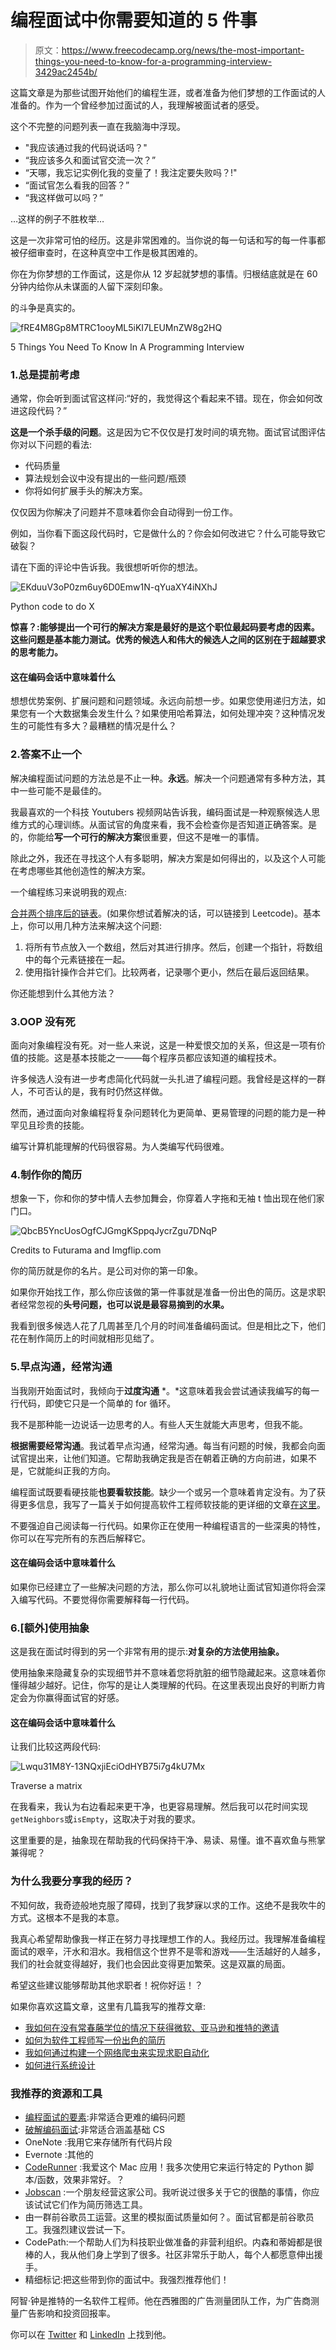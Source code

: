 # 编程面试中你需要知道的 5 件事

> 原文：<https://www.freecodecamp.org/news/the-most-important-things-you-need-to-know-for-a-programming-interview-3429ac2454b/>

这篇文章是为那些试图开始他们的编程生涯，或者准备为他们梦想的工作面试的人准备的。作为一个曾经参加过面试的人，我理解被面试者的感受。

这个不完整的问题列表一直在我脑海中浮现。

*   "我应该通过我的代码说话吗？"
*   “我应该多久和面试官交流一次？”
*   “天哪，我忘记实例化我的变量了！我注定要失败吗？!"
*   “面试官怎么看我的回答？”
*   “我这样做可以吗？”

…这样的例子不胜枚举…

这是一次非常可怕的经历。这是非常困难的。当你说的每一句话和写的每一件事都被仔细审查时，在这种真空中工作是极其困难的。

你在为你梦想的工作面试，这是你从 12 岁起就梦想的事情。归根结底就是在 60 分钟内给你从未谋面的人留下深刻印象。

的斗争是真实的。

![fRE4M8Gp8MTRC1ooyML5iKI7LEUMnZW8g2HQ](img/f4684e98e70c5f71f9892eefc8285e23.png)

5 Things You Need To Know In A Programming Interview

### 1.总是提前考虑

通常，你会听到面试官这样问:“好的，我觉得这个看起来不错。现在，你会如何改进这段代码？”

**这是一个杀手级的问题**。这是因为它不仅仅是打发时间的填充物。面试官试图评估你对以下问题的看法:

*   代码质量
*   算法规划会议中没有提出的一些问题/瓶颈
*   你将如何扩展手头的解决方案。

仅仅因为你解决了问题并不意味着你会自动得到一份工作。

例如，当你看下面这段代码时，它是做什么的？你会如何改进它？什么可能导致它破裂？

请在下面的评论中告诉我。我很想听听你的想法。

![EKduuV3oP0zm6uy6D0Emw1N-qYuaXY4iNXhJ](img/b48de09b0d5b9c4924fc34381f4019c0.png)

Python code to do X

**惊喜？:**能够提出一个可行的解决方案是最好的**是这个职位最起码要考虑的因素。这些问题是基本能力测试。优秀的候选人和伟大的候选人之间的区别在于超越要求的思考能力。**

#### 这在编码会话中意味着什么

想想优势案例、扩展问题和问题领域。永远向前想一步。如果您使用递归方法，如果您有一个大数据集会发生什么？如果使用哈希算法，如何处理冲突？这种情况发生的可能性有多大？最糟糕的情况是什么？

### 2.答案不止一个

解决编程面试问题的方法总是不止一种。**永远**。解决一个问题通常有多种方法，其中一些可能不是最佳的。

我最喜欢的一个科技 Youtubers 视频网站告诉我，编码面试是一种观察候选人思维方式的心理训练。从面试官的角度来看，我不会检查你是否知道正确答案。是的，你能给**写一个可行的解决方案**很重要，但这不是唯一的事情。

除此之外，我还在寻找这个人有多聪明，解决方案是如何得出的，以及这个人可能在考虑哪些其他创造性的解决方案。

一个编程练习来说明我的观点:

[合并两个排序后的链表](https://leetcode.com/problems/merge-two-sorted-lists/?tab=Description)。(如果你想试着解决的话，可以链接到 Leetcode)。基本上，你可以用几种方法来解决这个问题:

1.  将所有节点放入一个数组，然后对其进行排序。然后，创建一个指针，将数组中的每个元素链接在一起。
2.  使用指针操作合并它们。比较两者，记录哪个更小，然后在最后返回结果。

你还能想到什么其他方法？

### 3.OOP 没有死

面向对象编程没有死。对一些人来说，这是一种爱恨交加的关系，但这是一项有价值的技能。这是基本技能之一——每个程序员都应该知道的编程技术。

许多候选人没有进一步考虑简化代码就一头扎进了编程问题。我曾经是这样的一群人，不可否认的是，我有时仍然这样做。

然而，通过面向对象编程将复杂问题转化为更简单、更易管理的问题的能力是一种罕见且珍贵的技能。

编写计算机能理解的代码很容易。为人类编写代码很难。

### 4.制作你的**简历**

想象一下，你和你的梦中情人去参加舞会，你穿着人字拖和无袖 t 恤出现在他们家门口。

![QbcB5YncUosOgfCJGmgKSppqJycrZgu7DNqP](img/9c85bf1d16e5ca096b718d4556efe8fd.png)

Credits to Futurama and Imgflip.com

你的简历就是你的名片。是公司对你的第一印象。

如果你开始找工作，那么你应该做的第一件事就是准备一份出色的简历。这是求职者经常忽视的**头号问题，也可以说是最容易摘到的水果。**

我看到很多候选人花了几周甚至几个月的时间准备编码面试。但是相比之下，他们花在制作简历上的时间就相形见绌了。

### 5.早点沟通，经常沟通

当我刚开始面试时，我倾向于**过度沟通** *。*这意味着我会尝试通读我编写的每一行代码，即使它只是一个简单的 for 循环。

我不是那种能一边说话一边思考的人。有些人天生就能大声思考，但我不能。

**根据需要经常沟通**。我试着早点沟通，经常沟通。每当有问题的时候，我都会向面试官提出来，让他们知道。它帮助我确定我是否在朝着正确的方向前进，如果不是，它就能纠正我的方向。

编程面试既要看硬技能**也要看软技能**。缺少一个或另一个意味着肯定没有。为了获得更多信息，我写了一篇关于如何提高软件工程师软技能的更详细的文章[在这里](https://medium.freecodecamp.org/how-to-be-a-successful-software-engineer-6f82a5b1a82e)。

不要强迫自己阅读每一行代码。如果你正在使用一种编程语言的一些深奥的特性，你可以在写完所有的东西后解释它。

#### **这在编码会话中意味着什么**

如果你已经建立了一些解决问题的方法，那么你可以礼貌地让面试官知道你将会深入编写代码。不要觉得你需要解释每一行代码。

### 6.[额外]使用抽象

这是我在面试时得到的另一个非常有用的提示:**对复杂的方法使用抽象。**

使用抽象来隐藏复杂的实现细节并不意味着您将肮脏的细节隐藏起来。这意味着你懂得越少越好。记住，你写的是让人类理解的代码。在这里表现出良好的判断力肯定会为你赢得面试官的好感。

#### 这在编码会话中意味着什么

让我们比较这两段代码:

![Lwqu31M8Y-13NQxjiEciOdHYB75i7g4kU7Mx](img/e55a42913c6f88121dafaaf04087d654.png)

Traverse a matrix

在我看来，我认为右边看起来更干净，也更容易理解。然后我可以花时间实现`getNeighbors`或`isEmpty`，这取决于对我的要求。

这里重要的是，抽象现在帮助我的代码保持干净、易读、易懂。谁不喜欢鱼与熊掌兼得呢？

### 为什么我要分享我的经历？

不知何故，我奇迹般地克服了障碍，找到了我梦寐以求的工作。这绝不是我吹牛的方式。这根本不是我的本意。

我真心希望帮助像我一样正在努力寻找理想工作的人。我经历过。我理解准备编程面试的艰辛，汗水和泪水。我相信这个世界不是零和游戏——生活越好的人越多，我们的社会就变得越好，我们也会因此变得更加繁荣。这是双赢的局面。

希望这些建议能够帮助其他求职者！祝你好运！？

如果你喜欢这篇文章，这里有几篇我写的推荐文章:

*   [我如何在没有常春藤学位的情况下获得微软、亚马逊和推特的邀请](https://medium.freecodecamp.org/how-i-landed-offers-from-microsoft-amazon-and-twitter-without-an-ivy-league-degree-d62cfe286eb8)
*   [如何为软件工程师写一份出色的简历](https://medium.freecodecamp.org/how-to-write-a-great-resume-for-software-engineers-75d514dd8322)
*   [我如何通过构建一个网络爬虫来实现求职自动化](https://medium.freecodecamp.org/how-i-built-a-web-crawler-to-automate-my-job-search-f825fb5af718)
*   [如何进行系统设计](https://medium.freecodecamp.org/how-to-system-design-dda63ed27e26)

### 我推荐的资源和工具

*   [编程面试的要素](http://amzn.to/2Dcs6Qd):非常适合更难的编码问题
*   [破解编码面试](http://amzn.to/2Hj91OH):非常适合涵盖基础 CS
*   OneNote :我用它来存储所有代码片段
*   Evernote :其他的
*   [CodeRunner](https://coderunnerapp.com/) :我爱这个 Mac 应用！我多次使用它来运行特定的 Python 脚本/函数，效果非常好。？
*   [Jobscan](https://www.jobscan.co/) :一个朋友经营这家公司。我听说过很多关于它的很酷的事情，你应该试试它们作为简历筛选工具。
*   由一群前谷歌员工运营。这里的模拟面试质量如何？。面试官都是前谷歌员工。我强烈建议尝试一下。
*   CodePath:一个帮助人们为科技职业做准备的非营利组织。内森和蒂姆都是很棒的人，我从他们身上学到了很多。社区非常乐于助人，每个人都愿意伸出援手。
*   精细标记:把这些带到你的面试中。我强烈推荐他们！

阿智·钟是推特的一名软件工程师。他在西雅图的广告测量团队工作，为广告商测量广告影响和投资回报率。

你可以在 [Twitter](https://twitter.com/zhiachong) 和 [LinkedIn](https://www.linkedin.com/in/zhiachong/) 上找到他。
